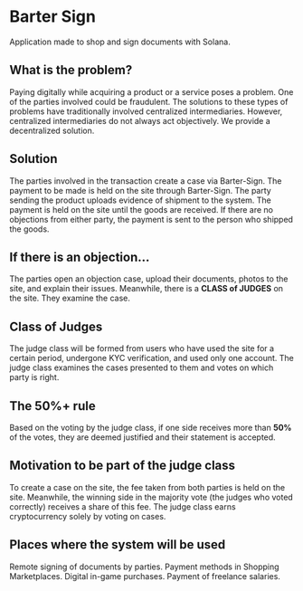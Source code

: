 # Barter Sign
Application made to shop and sign documents with Solana.

## What is the problem?
Paying digitally while acquiring a product or a service poses a problem. One of the parties involved could be fraudulent. The solutions to these types of problems have traditionally involved centralized intermediaries. However, centralized intermediaries do not always act objectively. We provide a decentralized solution.

## Solution
The parties involved in the transaction create a case via Barter-Sign. The payment to be made is held on the site through Barter-Sign. The party sending the product uploads evidence of shipment to the system. The payment is held on the site until the goods are received. If there are no objections from either party, the payment is sent to the person who shipped the goods.

## If there is an objection...
The parties open an objection case, upload their documents, photos to the site, and explain their issues. Meanwhile, there is a **CLASS of JUDGES** on the site. They examine the case.

## Class of Judges 
The judge class will be formed from users who have used the site for a certain period, undergone KYC verification, and used only one account. The judge class examines the cases presented to them and votes on which party is right.

## The 50%+ rule
Based on the voting by the judge class, if one side receives more than **50%** of the votes, they are deemed justified and their statement is accepted.

## Motivation to be part of the judge class
To create a case on the site, the fee taken from both parties is held on the site. Meanwhile, the winning side in the majority vote (the judges who voted correctly) receives a share of this fee. The judge class earns cryptocurrency solely by voting on cases.

## Places where the system will be used

Remote signing of documents by parties.
Payment methods in Shopping Marketplaces.
Digital in-game purchases.
Payment of freelance salaries.
